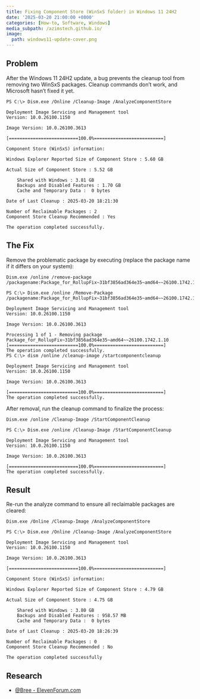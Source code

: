```yaml
---
title: Fixing Component Store (WinSxS folder) in Windows 11 24H2
date: '2025-03-20 21:00:00 +0800'
categories: [How-to, Software, Windows]
media_subpath: /azimstech.github.io/
image:
  path: windows11-update-cover.png
---
```


## Problem

After the Windows 11 24H2 update, a bug prevents the cleanup tool from removing two WinSxS packages. Cleanup commands don’t work, and Microsoft hasn’t fixed it yet.

```console
PS C:\> Dism.exe /Online /Cleanup-Image /AnalyzeComponentStore

Deployment Image Servicing and Management tool
Version: 10.0.26100.1150

Image Version: 10.0.26100.3613

[==========================100.0%==========================]

Component Store (WinSxS) information:

Windows Explorer Reported Size of Component Store : 5.60 GB

Actual Size of Component Store : 5.52 GB

    Shared with Windows : 3.81 GB
    Backups and Disabled Features : 1.70 GB
    Cache and Temporary Data :  0 bytes

Date of Last Cleanup : 2025-03-20 18:21:30

Number of Reclaimable Packages : 2
Component Store Cleanup Recommended : Yes

The operation completed successfully.
```

## The Fix

Remove the problematic package by executing (replace the package name if it differs on your system):


```console
Dism.exe /online /remove-package /packagename:Package_for_RollupFix~31bf3856ad364e35~amd64~~26100.1742.1.10
```

```console
PS C:\> Dism.exe /online /Remove-Package /packagename:Package_for_RollupFix~31bf3856ad364e35~amd64~~26100.1742.1.10

Deployment Image Servicing and Management tool
Version: 10.0.26100.1150

Image Version: 10.0.26100.3613

Processing 1 of 1 - Removing package Package_for_RollupFix~31bf3856ad364e35~amd64~~26100.1742.1.10
[==========================100.0%==========================]
The operation completed successfully.
PS C:\> dism /online /cleanup-image /startcomponentcleanup

Deployment Image Servicing and Management tool
Version: 10.0.26100.1150

Image Version: 10.0.26100.3613

[==========================100.0%==========================]
The operation completed successfully.
```

After removal, run the cleanup command to finalize the process:

```console
Dism.exe /online /Cleanup-Image /StartComponentCleanup
```

```console
PS C:\> Dism.exe /online /Cleanup-Image /StartComponentCleanup

Deployment Image Servicing and Management tool
Version: 10.0.26100.1150

Image Version: 10.0.26100.3613

[==========================100.0%==========================]
The operation completed successfully.
```

## Result

Re-run the analyze command to ensure all reclaimable packages are cleared:

```console
Dism.exe /Online /Cleanup-Image /AnalyzeComponentStore
```

```console
PS C:\> Dism.exe /Online /Cleanup-Image /AnalyzeComponentStore

Deployment Image Servicing and Management tool
Version: 10.0.26100.1150

Image Version: 10.0.26100.3613

[==========================100.0%==========================]

Component Store (WinSxS) information:

Windows Explorer Reported Size of Component Store : 4.79 GB

Actual Size of Component Store : 4.75 GB

    Shared with Windows : 3.80 GB
    Backups and Disabled Features : 958.57 MB
    Cache and Temporary Data :  0 bytes

Date of Last Cleanup : 2025-03-20 18:26:39

Number of Reclaimable Packages : 0
Component Store Cleanup Recommended : No

The operation completed successfully
```

## Research
- [@Bree - ElevenForum.com](https://www.elevenforum.com/t/how-to-identify-reclaimable-packages-reported-as-count-by-dism-online-cleanup-image-analyzecomponentstore.30344/post-575823)
